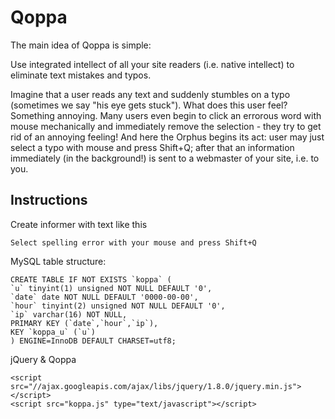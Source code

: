 # Qoppa

The main idea of Qoppa is simple:

Use integrated intellect of all your site readers (i.e. native intellect) to
eliminate text mistakes and typos.

Imagine that a user reads any text and suddenly stumbles on a typo
(sometimes we say "his eye gets stuck"). What does this user feel? Something
annoying. Many users even begin to click an errorous word with mouse mechanically
and immediately remove the selection - they try to get rid of an annoying feeling!
And here the Orphus begins its act: user may just select a typo with mouse and
press Shift+Q; after that an information immediately (in the background!)
is sent to a webmaster of your site, i.e. to you.

## Instructions

Create informer with text like this

    Select spelling error with your mouse and press Shift+Q

MySQL table structure:

    CREATE TABLE IF NOT EXISTS `koppa` (
    `u` tinyint(1) unsigned NOT NULL DEFAULT '0',
    `date` date NOT NULL DEFAULT '0000-00-00',
    `hour` tinyint(2) unsigned NOT NULL DEFAULT '0',
    `ip` varchar(16) NOT NULL,
    PRIMARY KEY (`date`,`hour`,`ip`),
    KEY `koppa_u` (`u`)
    ) ENGINE=InnoDB DEFAULT CHARSET=utf8;

jQuery & Qoppa

    <script src="//ajax.googleapis.com/ajax/libs/jquery/1.8.0/jquery.min.js"></script>
    <script src="koppa.js" type="text/javascript"></script>
